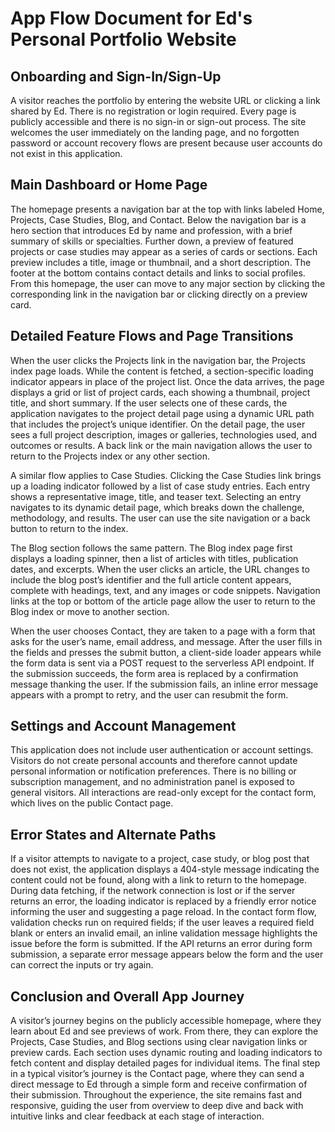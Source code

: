 # App Flow Document for Ed's Personal Portfolio Website

## Onboarding and Sign-In/Sign-Up

A visitor reaches the portfolio by entering the website URL or clicking a link shared by Ed. There is no registration or login required. Every page is publicly accessible and there is no sign-in or sign-out process. The site welcomes the user immediately on the landing page, and no forgotten password or account recovery flows are present because user accounts do not exist in this application.

## Main Dashboard or Home Page

The homepage presents a navigation bar at the top with links labeled Home, Projects, Case Studies, Blog, and Contact. Below the navigation bar is a hero section that introduces Ed by name and profession, with a brief summary of skills or specialties. Further down, a preview of featured projects or case studies may appear as a series of cards or sections. Each preview includes a title, image or thumbnail, and a short description. The footer at the bottom contains contact details and links to social profiles. From this homepage, the user can move to any major section by clicking the corresponding link in the navigation bar or clicking directly on a preview card.

## Detailed Feature Flows and Page Transitions

When the user clicks the Projects link in the navigation bar, the Projects index page loads. While the content is fetched, a section-specific loading indicator appears in place of the project list. Once the data arrives, the page displays a grid or list of project cards, each showing a thumbnail, project title, and short summary. If the user selects one of these cards, the application navigates to the project detail page using a dynamic URL path that includes the project’s unique identifier. On the detail page, the user sees a full project description, images or galleries, technologies used, and outcomes or results. A back link or the main navigation allows the user to return to the Projects index or any other section.

A similar flow applies to Case Studies. Clicking the Case Studies link brings up a loading indicator followed by a list of case study entries. Each entry shows a representative image, title, and teaser text. Selecting an entry navigates to its dynamic detail page, which breaks down the challenge, methodology, and results. The user can use the site navigation or a back button to return to the index.

The Blog section follows the same pattern. The Blog index page first displays a loading spinner, then a list of articles with titles, publication dates, and excerpts. When the user clicks an article, the URL changes to include the blog post’s identifier and the full article content appears, complete with headings, text, and any images or code snippets. Navigation links at the top or bottom of the article page allow the user to return to the Blog index or move to another section.

When the user chooses Contact, they are taken to a page with a form that asks for the user’s name, email address, and message. After the user fills in the fields and presses the submit button, a client-side loader appears while the form data is sent via a POST request to the serverless API endpoint. If the submission succeeds, the form area is replaced by a confirmation message thanking the user. If the submission fails, an inline error message appears with a prompt to retry, and the user can resubmit the form.

## Settings and Account Management

This application does not include user authentication or account settings. Visitors do not create personal accounts and therefore cannot update personal information or notification preferences. There is no billing or subscription management, and no administration panel is exposed to general visitors. All interactions are read-only except for the contact form, which lives on the public Contact page.

## Error States and Alternate Paths

If a visitor attempts to navigate to a project, case study, or blog post that does not exist, the application displays a 404-style message indicating the content could not be found, along with a link to return to the homepage. During data fetching, if the network connection is lost or if the server returns an error, the loading indicator is replaced by a friendly error notice informing the user and suggesting a page reload. In the contact form flow, validation checks run on required fields; if the user leaves a required field blank or enters an invalid email, an inline validation message highlights the issue before the form is submitted. If the API returns an error during form submission, a separate error message appears below the form and the user can correct the inputs or try again.

## Conclusion and Overall App Journey

A visitor’s journey begins on the publicly accessible homepage, where they learn about Ed and see previews of work. From there, they can explore the Projects, Case Studies, and Blog sections using clear navigation links or preview cards. Each section uses dynamic routing and loading indicators to fetch content and display detailed pages for individual items. The final step in a typical visitor’s journey is the Contact page, where they can send a direct message to Ed through a simple form and receive confirmation of their submission. Throughout the experience, the site remains fast and responsive, guiding the user from overview to deep dive and back with intuitive links and clear feedback at each stage of interaction.